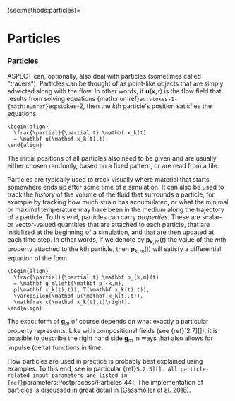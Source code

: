 (sec:methods:particles)=
# Particles


### Particles

ASPECT can, optionally, also deal with
particles (sometimes called "tracers"). Particles can be thought
of as point-like objects that are simply advected along with the flow. In
other words, if $\mathbf u(\mathbf x,t)$ is the flow field that results from
solving equations {math:numref}`eq:stokes-1-{math:numref}`eq:stokes-2, then the
$k$th particle's position satisfies the equations
```{math}
\begin{align}
  \frac{\partial}{\partial t} \mathbf x_k(t)
  = \mathbf u(\mathbf x_k(t),t).
\end{align}
```
The initial positions of all
particles also need to be given and are usually either chosen randomly, based
on a fixed pattern, or are read from a file.

Particles are typically used to track visually where material that starts
somewhere ends up after some time of a simulation. It can also be used to
track the *history* of the volume of the fluid that surrounds a particle, for
example by tracking how much strain has accumulated, or what the minimal or
maximal temperature may have been in the medium along the trajectory of a
particle. To this end, particles can carry *properties*. These are scalar- or
vector-valued quantities that are attached to each particle, that are
initialized at the beginning of a simulation, and that are then updated at
each time step. In other words, if we denote by $\mathbf p_{k,m}(t)$ the value
of the $m$th property attached to the $k$th particle, then
$\mathbf p_{k,m}(t)$ will satisfy a differential equation of the form
```{math}
\begin{align}
  \frac{\partial}{\partial t} \mathbf p_{k,m}(t)
  = \mathbf g_m\left(\mathbf p_{k,m},
  p(\mathbf x_k(t),t)), T(\mathbf x_k(t),t)),
  \varepsilon(\mathbf u(\mathbf x_k(t),t)),
  \mathfrak c(\mathbf x_k(t),t)\right).
\end{align}
```
The exact form of
$\mathbf g_m$ of course depends on what exactly a particular property
represents. Like with compositional fields (see {ref}`2.7][]), it is
possible to describe the right hand side $\mathbf g_m$ in ways that also
allows for impulse (delta) functions in time.

How particles are used in practice is probably best explained using examples.
To this end, see in particular {ref}`5.2.5][]. All particle-related
input parameters are listed in
{ref}`parameters:Postprocess/Particles`44]. The implementation of
particles is discussed in great detail in (Gassm&ouml;ller et al. 2018).

